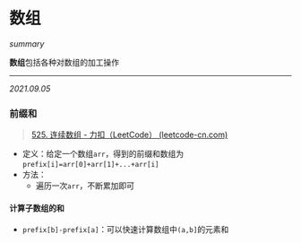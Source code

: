 # 数组

*summary*

**数组**包括各种对数组的加工操作

---

*2021.09.05*

### 前缀和

> [525. 连续数组 - 力扣（LeetCode） (leetcode-cn.com)](https://leetcode-cn.com/problems/contiguous-array/)

- 定义：给定一个数组`arr`，得到的前缀和数组为`prefix[i]=arr[0]+arr[1]+...+arr[i]`
- 方法：
  - 遍历一次`arr`，不断累加即可

#### 计算子数组的和

- `prefix[b]-prefix[a]`：可以快速计算数组中`(a,b]`的元素和

